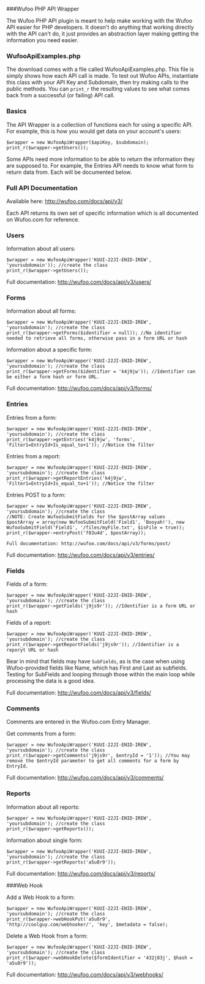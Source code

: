 ###Wufoo PHP API Wrapper

The Wufoo PHP API plugin is meant to help make working with the Wufoo API easier for PHP developers. It doesn't do anything that working directly with the API can't do, it just provides an abstraction layer making getting the information you need easier.

### WufooApiExamples.php

The download comes with a file called WufooApiExamples.php. This file is simply shows how each API call is made.  To test out Wufoo APIs, instantiate this class with your API Key and Subdomain, then try making calls to the public methods.  You can `print_r` the resulting values to see what comes back from a successful (or failing) API call. 

### Basics

The API Wrapper is a collection of functions each for using a specific API. For example, this is how you would get data on your account's users:

	$wrapper = new WufooApiWrapper($apiKey, $subdomain);
	print_r($wrapper->getUsers());
	
Some APIs need more information to be able to return the information they are supposed to. For example, the Entries API needs to know what form to return data from. Each will be documented below.
    
### Full API Documentation

Available here: http://wufoo.com/docs/api/v3/

Each API returns its own set of specific information which is all documented on Wufoo.com for reference.
    
### Users

Information about all users:

	$wrapper = new WufooApiWrapper('KUUI-22JI-ENID-IREW', 'yoursubdomain')); //create the class
	print_r($wrapper->getUsers());
	
Full documentation: http://wufoo.com/docs/api/v3/users/

### Forms

Information about all forms:

	$wrapper = new WufooApiWrapper('KUUI-22JI-ENID-IREW', 'yoursubdomain'); //create the class
	print_r($wrapper->getForms($identifier = null)); //No identifier needed to retrieve all forms, otherwise pass in a form URL or hash
    
Information about a specific form:

	$wrapper = new WufooApiWrapper('KUUI-22JI-ENID-IREW', 'yoursubdomain'); //create the class
	print_r($wrapper->getForms($identifier = 'k4j9jw')); //Identifier can be either a form hash or form URL.

Full documentation: http://wufoo.com/docs/api/v3/forms/

### Entries

Entries from a form:

	$wrapper = new WufooApiWrapper('KUUI-22JI-ENID-IREW', 'yoursubdomain'); //create the class
	print_r($wrapper->getEntries('k4j9jw', 'forms', 'Filter1=EntryId+Is_equal_to+1')); //Notice the filter
        
Entries from a report:

	$wrapper = new WufooApiWrapper('KUUI-22JI-ENID-IREW', 'yoursubdomain'); //create the class
	print_r($wrapper->getReportEntries('k4j9jw', 'Filter1=EntryId+Is_equal_to+1')); //Notice the filter

Entries POST to a form:

	$wrapper = new WufooApiWrapper('KUUI-22JI-ENID-IREW', 'yoursubdomain'); //create the class
	//NOTE: Create WufooSubmitFields for the $postArray values
	$postArray = array(new WufooSubmitField('Field1', 'Booyah!'), new WufooSubmitField('Field1', '/files/myFile.txt', $isFile = true));
	print_r($wrapper->entryPost('f83u4d', $postArray));

	Full documentation: http://wufoo.com/docs/api/v3/forms/post/
Full documentation: http://wufoo.com/docs/api/v3/entries/

### Fields

Fields of a form:

	$wrapper = new WufooApiWrapper('KUUI-22JI-ENID-IREW', 'yoursubdomain'); //create the class
	print_r($wrapper->getFields('j9js9r')); //Identifier is a form URL or hash
    
Fields of a report:

	$wrapper = new WufooApiWrapper('KUUI-22JI-ENID-IREW', 'yoursubdomain'); //create the class
	print_r($wrapper->getReportFields('j9js9r')); //Identifier is a reporyt URL or hash

Bear in mind that fields may have `SubFields`, as is the case when using Wufoo-provided fields like Name, which has First and Last as subfields. Testing for SubFields and looping through those within the main loop while processing the data is a good idea.

Full documentation: http://wufoo.com/docs/api/v3/fields/

### Comments

Comments are entered in the Wufoo.com Entry Manager. 
    
Get comments from a form:

	$wrapper = new WufooApiWrapper('KUUI-22JI-ENID-IREW', 'yoursubdomain'); //create the class
	print_r($wrapper->getComments('j9js9r', $entryId = '1')); //You may remove the $entryId parameter to get all comments for a form by EntryId.
    
Full documentation: http://wufoo.com/docs/api/v3/comments/
    
### Reports

Information about all reports:

	$wrapper = new WufooApiWrapper('KUUI-22JI-ENID-IREW', 'yoursubdomain'); //create the class
	print_r($wrapper->getReports());

Information about single form:

	$wrapper = new WufooApiWrapper('KUUI-22JI-ENID-IREW', 'yoursubdomain'); //create the class
	print_r($wrapper->getReports('a5u8r9'));
	
Full documentation: http://wufoo.com/docs/api/v3/reports/
    
###Web Hook 

Add a Web Hook to a form:

	$wrapper = new WufooApiWrapper('KUUI-22JI-ENID-IREW', 'yoursubdomain'); //create the class
	print_r($wrapper->webHookPut('a5u8r9', 'http://coolguy.com/webhooker/', 'key', $metadata = false);
	
Delete a Web Hook from a form:

	$wrapper = new WufooApiWrapper('KUUI-22JI-ENID-IREW', 'yoursubdomain'); //create the class
	print_r($wrapper->webHookDelete($formIdentifier = '432j83j', $hash = 'a5u8r9'));
	
Full documentation: http://wufoo.com/docs/api/v3/webhooks/
